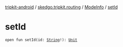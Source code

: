 [tripkit-android](../../index.md) / [skedgo.tripkit.routing](../index.md) / [ModeInfo](index.md) / [setId](./set-id.md)

# setId

`open fun setId(id: `[`String`](https://kotlinlang.org/api/latest/jvm/stdlib/kotlin/-string/index.html)`!): `[`Unit`](https://kotlinlang.org/api/latest/jvm/stdlib/kotlin/-unit/index.html)